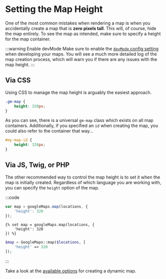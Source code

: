 # Setting the Map Height

One of the most common mistakes when rendering a map is when you accidentally create a map that is **zero pixels tall**. This will, of course, hide the map entirely. To see the map as intended, make sure to specify a height for the map container.

:::warning Enable devMode
Make sure to enable the [`devMode` config setting](https://craftcms.com/docs/3.x/config/config-settings.html#devmode) when developing your maps. You will see a much more detailed log of the map creation process, which will warn you if there are any issues with the map height.
:::

## Via CSS

Using CSS to manage the map height is arguably the easiest approach.

```css
.gm-map {
    height: 320px;
}
```

As you can see, there is a universal `gm-map` class which exists on all map containers. Additionally, if you specified an `id` when creating the map, you could also refer to the container that way...

```css
#my-map-id {
    height: 320px;
}
```

## Via JS, Twig, or PHP

The other recommended way to control the map height is to set it when the map is initially created. Regardless of which language you are working with, you can specify the `height` option of the map.

:::code
```js
var map = googleMaps.map(locations, {
    'height': 320
});
```
```twig
{% set map = googleMaps.map(locations, {
    'height': 320
}) %}
```
```php
$map = GoogleMaps::map($locations, [
    'height' => 320
]);
```
:::

Take a look at the [available options](/dynamic-maps/map-management/#map-locations-options) for creating a dynamic map.
